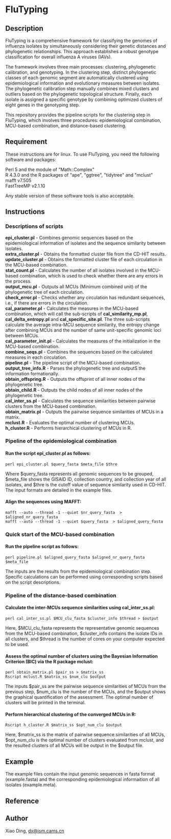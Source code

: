 # FluTyping
## Description
FluTyping is a comprehensive framework for classifying the genomes of influenza isolates by simultaneously considering their genetic distances and phylogenetic relationships. This approach establishes a robust genotype classification for overall influenza A viruses (IAVs).     
  
The framework involves three main processes: clustering, phylogenetic calibration, and genotyping. In the clustering step, distinct phylogenetic classes of each genomic segment are automatically clustered using epidemiological information and evolutionary measures between isolates. The phylogenetic calibration step manually combines mixed clusters and outliers based on the phylogenetic topological structure. Finally, each isolate is assigned a specific genotype by combining optimized clusters of eight genes in the genotyping step.    
  
This repository provides the pipeline scripts for the clustering step in FluTyping, which involves three procedures: epidemiological combination, MCU-based combination, and distance-based clustering.    

## Requirement  
These instructions are for linux. To use FluTyping, you need the following software and packages:  
  
Perl 5 and the module of "Math::Complex"  
R 4.3.0 and the R packages of "ape", "ggtree", "tidytree" and "mclust"      
mafft v7.505  
FastTreeMP v2.1.10   
  
Any stable version of these software tools is also acceptable.   

## Instructions
### Descriptions of scripts
**epi_cluster.pl** - Combines genomic sequences based on the epidemiological information of isolates and the sequence similarity between isolates.    
**extra_cluster.pl** - Obtains the formatted cluster file from the CD-HIT results.    
**update_cluster.pl** - Obtains the formatted cluster file of each circulation in the MCU-based combination.     
**stat_count.pl** - Calculates the number of all isolates involved in the MCU-based combination, which is used to check whether there are any errors in the process.      
**output_mcu.pl** - Outputs all MCUs (Minimum combined unit) of the phylogenetic tree of each circulation.    
**check_error.pl** - Checks whether any circulation has redundant sequences, i.e., if there are errors in the circulation.    
**cal_parameter.pl** - Calculates the measures in the MCU-based combination, which will call the sub-scripts of **cal_similarity_mp.pl**, **cal_delta_entropy.pl** and **cal_specific_site.pl**. The three sub-scripts calculate the average intra-MCU sequence similarity, the entropy change after combining MCUs and the number of same unit-specific genomic loci between MCUs.    
**cal_parameter_init.pl** - Calculates the measures of the initialization in the MCU-based combination.    
**combine_seqs.pl** - Combines the sequences based on the calculated measures in each circulation.  
**pipeline.pl** - The pipeline script of the MCU-based combination.  
**output_tree_info.R** - Parses the phylogenetic tree and outputS the information formationally.  
**obtain_offspring.R** - Outputs the offsprint of all inner nodes of the phylogenetic tree.  
**obtain_child.R** - Outputs the child nodes of all inner nodes of the phylogenetic tree.  
**cal_inter_ss.pl** - Calculates the sequence similarities between pairwise clusters from the MCU-based combination.  
**obtain_matrix.pl** - Outputs the pairwise sequence similarities of MCUs in a matrix.  
**mclust.R** - Evaluates the optimal number of clustering MCUs.  
**h_cluster.R** - Performs hierarchical clustering of MCUs in R.    
  

### Pipeline of the epidemiological combination  
#### Run the script epi_cluster.pl as follows:
     
`perl epi_cluster.pl $query_fasta $meta_file $thre`  
  
Where $query_fasta represents all genomic sequences to be grouped, $meta_file shows the GISAID ID, collection country, and collection year of all isolates, and $thre is the cutoff value of sequence similarity used in CD-HIT. The input formats are detailed in the example files.
     

#### Align the sequences using MAFFT:
        
`mafft --auto --thread -1 --quiet $nr_query_fasta  > $aligned_nr_query_fasta`  
`mafft --auto --thread -1 --quiet $query_fasta  > $aligned_query_fasta`  
  
  
### Quick start of the MCU-based combination  
#### Run the pipeline script as follows:  
  
`perl pipeline.pl $aligned_query_fasta $aligned_nr_query_fasta $meta_file`  
  
The inputs are the results from the epidemiological combination step. Specific calculations can be performed using corresponding scripts based on the script descriptions.  

### Pipeline of the distance-based combination  
#### Calculate the inter-MCUs sequence similarities using cal_inter_ss.pl:  
  
`perl cal_inter_ss.pl $MCU_clu_fasta $cluster_info $thread > $output`  
  
Here, $MCU_clu_fasta represents the representative genomic sequences from the MCU-based combination, $cluster_info contains the isolate IDs in all clusters, and $thread is the number of cores on your computer expected to be used.
  
#### Assess the optimal number of clusters using the Bayesian Information Criterion (BIC) via the R package mclust:    
  
`perl obtain_matrix.pl $pair_ss > $matrix_ss`  
`Rscript mclust.R $matrix_ss $num_clu $output`
  
The inputs $pair_ss are the pairwise sequence similarities of MCUs from the previous step, $num_clu is the number of the MCUs, and the $output shows the graphical quantification of the assessment. The optimal number of clusters will be printed in the terminal.
  
#### Perform hierarchical clustering of the converged MCUs in R:  
  
`Rscript h_cluster.R $matrix_ss $opt_num_clu $output`
  
Here, $matrix_ss is the matrix of pairwise sequence similarities of all MCUs, $opt_num_clu is the optimal number of clusters evaluated from mclust, and the resulted clusters of all MCUs will be output in the $output file.  
    
## Example  
The example files contain the input genomic sequences in fasta format (example.fasta) and the corresponding epidemiological informaition of all isolates (example.meta).  

## Reference  

## Author
Xiao Ding, dx@ism.cams.cn



